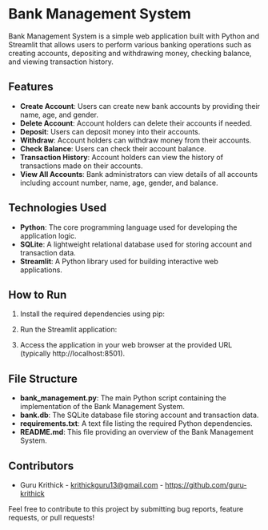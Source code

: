 # Bank Management System

Bank Management System is a simple web application built with Python and Streamlit that allows users to perform various banking operations such as creating accounts, depositing and withdrawing money, checking balance, and viewing transaction history.

## Features

- **Create Account**: Users can create new bank accounts by providing their name, age, and gender.
- **Delete Account**: Account holders can delete their accounts if needed.
- **Deposit**: Users can deposit money into their accounts.
- **Withdraw**: Account holders can withdraw money from their accounts.
- **Check Balance**: Users can check their account balance.
- **Transaction History**: Account holders can view the history of transactions made on their accounts.
- **View All Accounts**: Bank administrators can view details of all accounts including account number, name, age, gender, and balance.

## Technologies Used

- **Python**: The core programming language used for developing the application logic.
- **SQLite**: A lightweight relational database used for storing account and transaction data.
- **Streamlit**: A Python library used for building interactive web applications.

## How to Run

1. Install the required dependencies using pip:


2. Run the Streamlit application:


3. Access the application in your web browser at the provided URL (typically http://localhost:8501).

## File Structure

- **bank_management.py**: The main Python script containing the implementation of the Bank Management System.
- **bank.db**: The SQLite database file storing account and transaction data.
- **requirements.txt**: A text file listing the required Python dependencies.
- **README.md**: This file providing an overview of the Bank Management System.

## Contributors

- Guru Krithick - krithickguru13@gmail.com - https://github.com/guru-krithick

Feel free to contribute to this project by submitting bug reports, feature requests, or pull requests!

